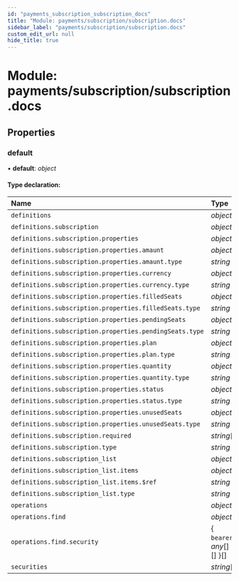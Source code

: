 ```yaml
---
id: "payments_subscription_subscription_docs"
title: "Module: payments/subscription/subscription.docs"
sidebar_label: "payments/subscription/subscription.docs"
custom_edit_url: null
hide_title: true
---
```


# Module: payments/subscription/subscription.docs

## Properties

### default

• **default**: *object*

#### Type declaration:

| Name | Type |
| :------ | :------ |
| `definitions` | *object* |
| `definitions.subscription` | *object* |
| `definitions.subscription.properties` | *object* |
| `definitions.subscription.properties.amaunt` | *object* |
| `definitions.subscription.properties.amaunt.type` | *string* |
| `definitions.subscription.properties.currency` | *object* |
| `definitions.subscription.properties.currency.type` | *string* |
| `definitions.subscription.properties.filledSeats` | *object* |
| `definitions.subscription.properties.filledSeats.type` | *string* |
| `definitions.subscription.properties.pendingSeats` | *object* |
| `definitions.subscription.properties.pendingSeats.type` | *string* |
| `definitions.subscription.properties.plan` | *object* |
| `definitions.subscription.properties.plan.type` | *string* |
| `definitions.subscription.properties.quantity` | *object* |
| `definitions.subscription.properties.quantity.type` | *string* |
| `definitions.subscription.properties.status` | *object* |
| `definitions.subscription.properties.status.type` | *string* |
| `definitions.subscription.properties.unusedSeats` | *object* |
| `definitions.subscription.properties.unusedSeats.type` | *string* |
| `definitions.subscription.required` | *string*[] |
| `definitions.subscription.type` | *string* |
| `definitions.subscription_list` | *object* |
| `definitions.subscription_list.items` | *object* |
| `definitions.subscription_list.items.$ref` | *string* |
| `definitions.subscription_list.type` | *string* |
| `operations` | *object* |
| `operations.find` | *object* |
| `operations.find.security` | { `bearer`: *any*[] = [] }[] |
| `securities` | *string*[] |
